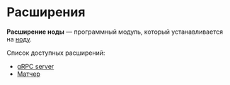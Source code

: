 # Расширения

**Расширение ноды** — программный модуль, который устанавливается на [ноду](/blockchain/node.md).

Список доступных расширений:

* [gRPC server](/waves-node/extensions/grpc-server.md)
* [Матчер](/waves-node/extensions/matcher.md)
